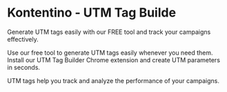 # Kontentino - UTM Tag Builde

Generate UTM tags easily with our FREE tool and track your campaigns effectively.

Use our free tool to generate UTM tags easily whenever you need them. Install our UTM Tag Builder Chrome extension and create UTM parameters in seconds.

UTM tags help you track and analyze the performance of your campaigns.
